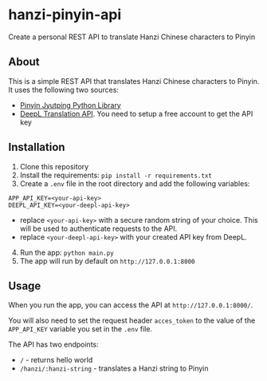 # hanzi-pinyin-api
Create a personal REST API to translate Hanzi Chinese characters to Pinyin

## About
This is a simple REST API that translates Hanzi Chinese characters to Pinyin. It uses the following two sources:
- [Pinyin Jyutping Python Library](https://github.com/Language-Tools/pinyin-jyutping)
- [DeepL Translation API](https://www.deepl.com/pro-api?cta=header-pro-api). You need to setup a free account to get the API key

## Installation
1. Clone this repository
2. Install the requirements: `pip install -r requirements.txt`
3. Create a `.env` file in the root directory and add the following variables:
```
APP_API_KEY=<your-api-key>
DEEPL_API_KEY=<your-deepl-api-key>
```
- replace `<your-api-key>` with a secure random string of your choice. This will be used to authenticate requests to the API.
- replace `<your-deepl-api-key>` with your created API key from DeepL.
4. Run the app: `python main.py`
5. The app will run by default on `http://127.0.0.1:8000`

## Usage

When you run the app, you can access the API at `http://127.0.0.1:8000/`. 

You will also need to set the request header `acces_token` to the value of the `APP_API_KEY` variable you set in the `.env` file.

The API has two endpoints:
- `/` - returns hello world
- `/hanzi/:hanzi-string` - translates a Hanzi string to Pinyin

